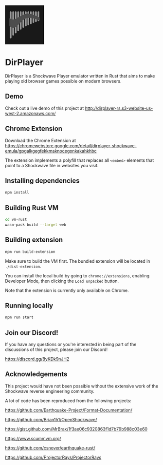 ![DirPlayer Logo](public/logo128.png)

# DirPlayer

DirPlayer is a Shockwave Player emulator written in Rust that aims to make playing old browser games possible on modern browsers.

## Demo

Check out a live demo of this project at http://dirplayer-rs.s3-website-us-west-2.amazonaws.com/

## Chrome Extension

Download the Chrome Extension at https://chromewebstore.google.com/detail/dirplayer-shockwave-emula/gpgalkgegfekkmaknocegonkakahkhbc

The extension implements a polyfill that replaces all `<embed>` elements that point to a Shockwave file in websites you visit.

## Installing dependencies
```bash
npm install
```

## Building Rust VM

```bash
cd vm-rust
wasm-pack build --target web
```

## Building extension

```bash
npm run build-extension
```

Make sure to build the VM first. The bundled extension will be located in `./dist-extension`. 

You can install the local build by going to `chrome://extensions`, enabling Developer Mode, then clicking the `Load unpacked` button.

Note that the extension is currently only available on Chrome.

## Running locally

```bash
npm run start
```

## Join our Discord!

If you have any questions or you're interested in being part of the discussions of this project, please join our Discord!

https://discord.gg/8yKDk9nJH2

## Acknowledgements

This project would have not been possible without the extensive work of the Shockwave reverse engineering community.

A lot of code has been reproduced from the following projects:

https://github.com/Earthquake-Project/Format-Documentation/

https://github.com/Brian151/OpenShockwave/

https://gist.github.com/MrBrax/1f3ae06c9320863f1d7b79b988c03e60

https://www.scummvm.org/

https://github.com/csnover/earthquake-rust/

https://github.com/ProjectorRays/ProjectorRays
